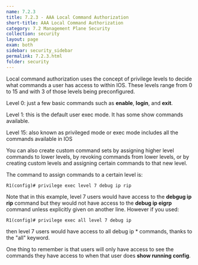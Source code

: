 ```yaml
---
name: 7.2.3
title: 7.2.3 - AAA Local Command Authorization
short-title: AAA Local Command Authorization
category: 7.2 Management Plane Security
collection: security
layout: page
exam: both
sidebar: security_sidebar
permalink: 7.2.3.html
folder: security
---
```

Local command authorization uses the concept of privilege levels to decide what commands a user has access to within IOS. These levels range from 0 to 15 and with 3 of those levels being preconfigured.

Level 0: just a few basic commands such as **enable**, **login**, and **exit**.

Level 1: this is the default user exec mode. It has some show commands available.

Level 15: also known as privileged mode or exec mode includes all the commands available in IOS

You can also create custom command sets by assigning higher level commands to lower levels, by revoking commands from lower levels, or by creating custom levels and assigning certain commands to that new level.

The command to assign commands to a certain level is:
```
R1(config)# privilege exec level 7 debug ip rip
```
Note that in this example, level 7 users would have access to the **debgug ip rip** command but they would not have access to the **debug ip eigrp** command unless explicitly given on another line. However if you used:
```
R1(config)# privilege exec all level 7 debug ip
```
then level 7 users would have access to all debug ip * commands, thanks to the "all" keyword.

One thing to remember is that users will only have access to see the commands they have access to when that user does **show running config**.




